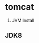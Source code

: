 # tomcat

1. JVM Install

## JDK8

~~~sudo apt install openjdk-8-jdk || sudo yum install java-1.8.0-openjdk

